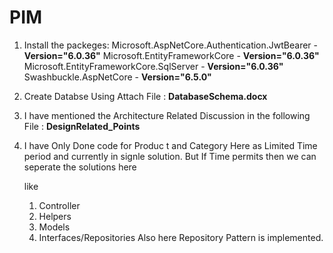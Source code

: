 # PIM
1. Install the packeges:
    Microsoft.AspNetCore.Authentication.JwtBearer - **Version="6.0.36"**
    Microsoft.EntityFrameworkCore - **Version="6.0.36"** 
    Microsoft.EntityFrameworkCore.SqlServer - **Version="6.0.36"**
    Swashbuckle.AspNetCore - **Version="6.5.0"**
   
2.  Create Databse Using Attach File :
    **DatabaseSchema.docx**
    
3.  I have mentioned the Architecture Related Discussion in the following File :
    **DesignRelated_Points**

4.  I have Only Done code for Produc t and Category Here as Limited Time period and currently in signle solution.  But If Time permits then we can seperate the solutions here

    like 
    1.  Controller
    2.  Helpers
    3.  Models
    4.  Interfaces/Repositories
Also here Repository Pattern is implemented.
